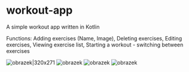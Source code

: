 # workout-app
A simple workout app written in Kotlin

Functions: 
  Adding exercises (Name, Image),
  Deleting exercises,
  Editing exercises,
  Viewing exercise list,
  Starting a workout - switching between exercises

![obrazek|320x271](https://github.com/nico-magic/workout-app/assets/93150987/73ef35e5-5932-4b32-9b33-09c534239be7)
![obrazek](https://github.com/nico-magic/workout-app/assets/93150987/9c18f6b3-56f7-4957-98e7-774de8514c98)
![obrazek](https://github.com/nico-magic/workout-app/assets/93150987/a8fe3616-9cd6-4cfe-a84b-73aae472f528)
![obrazek](https://github.com/nico-magic/workout-app/assets/93150987/d022a46b-f071-4d79-bef7-7c1a6ad8aa2f)
